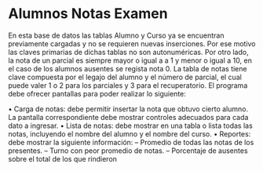 # Alumnos Notas Examen

En esta base de datos las tablas Alumno y Curso ya se encuentran previamente cargadas y no se requieren nuevas inserciones. Por ese motivo las claves primarias de dichas tablas no son autonuméricas. Por otro lado, la nota de un parcial es siempre mayor o igual a a 1 y menor o igual a 10, en el caso de los alumnos ausentes se regista nota 0. La tabla de notas tiene clave compuesta por el legajo del alumno y el número de parcial, el cual puede valer 1 o 2 para los parciales y 3 para el recuperatorio. El programa debe ofrecer pantallas para poder realizar lo siguiente:

• Carga de notas: debe permitir insertar la nota que obtuvo cierto alumno. La pantalla correspondiente debe mostrar controles adecuados     para cada dato a ingresar.
• Lista de notas: debe mostrar en una tabla o lista todas las notas, incluyendo el nombre del alumno y el nombre del curso. 
• Reportes: debe mostrar la siguiente información: 
    – Promedio de todas las notas de los presentes. 
    – Turno con peor promedio de notas. 
    – Porcentaje de ausentes sobre el total de los que rindieron
